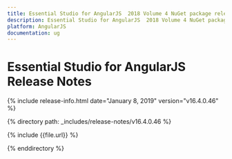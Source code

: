 ```yaml
---
title: Essential Studio for AngularJS  2018 Volume 4 NuGet package release  Release Notes  
description: Essential Studio for AngularJS  2018 Volume 4 NuGet package release  Release Notes  
platform: AngularJS
documentation: ug
---
```


# Essential Studio for AngularJS  Release Notes  

{% include release-info.html date="January 8, 2019"  version="v16.4.0.46" %} 


{% directory path: _includes/release-notes/v16.4.0.46 %}

{% include {{file.url}} %}

{% enddirectory %}
